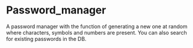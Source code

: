 # Password_manager

A password manager with the function of generating a new one at random where characters, symbols and numbers are present.
You can also search for existing passwords in the DB.

